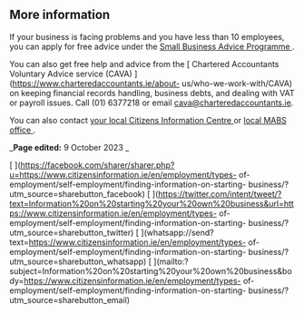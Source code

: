 ##  More information

If your business is facing problems and you have less than 10 employees, you
can apply for free advice under the [ Small Business Advice Programme
](http://smallbusinessadvice.ie/) .

You can also get free help and advice from the [ Chartered Accountants
Voluntary Advice service (CAVA) ](https://www.charteredaccountants.ie/about-
us/who-we-work-with/CAVA) on keeping financial records handling, business
debts, and dealing with VAT or payroll issues. Call (01) 6377218 or email
cava@charteredaccountants.ie.

You can also contact [ your local Citizens Information Centre
](https://centres.citizensinformation.ie/) or [ local MABS office
](https://mabs.ie/about/find-a-mabs-office/) .

_**Page edited:** 9 October 2023 _

[
](https://facebook.com/sharer/sharer.php?u=https://www.citizensinformation.ie/en/employment/types-
of-employment/self-employment/finding-information-on-starting-
business/?utm_source=sharebutton_facebook) [
](https://twitter.com/intent/tweet/?text=Information%20on%20starting%20your%20own%20business&url=https://www.citizensinformation.ie/en/employment/types-
of-employment/self-employment/finding-information-on-starting-
business/?utm_source=sharebutton_twitter) [
](whatsapp://send?text=https://www.citizensinformation.ie/en/employment/types-
of-employment/self-employment/finding-information-on-starting-
business/?utm_source=sharebutton_whatsapp) [
](mailto:?subject=Information%20on%20starting%20your%20own%20business&body=https://www.citizensinformation.ie/en/employment/types-
of-employment/self-employment/finding-information-on-starting-
business/?utm_source=sharebutton_email) [ ](javascript:void\(0\))
